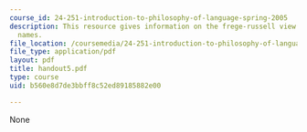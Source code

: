 ```yaml
---
course_id: 24-251-introduction-to-philosophy-of-language-spring-2005
description: This resource gives information on the frege-russell view of ordinary
  names.
file_location: /coursemedia/24-251-introduction-to-philosophy-of-language-spring-2005/b560e8d7de3bbff8c52ed89185882e00_handout5.pdf
file_type: application/pdf
layout: pdf
title: handout5.pdf
type: course
uid: b560e8d7de3bbff8c52ed89185882e00

---
```

None